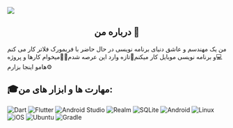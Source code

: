 <img src=https://github.com/mrjove/mrjove/assets/76074041/a387e392-3ff5-4dfc-8a5e-ba129c4554df></img>
<h2 align=center>درباره من 📍</h2>
<p> من یک مهندسم و عاشق دنیای برنامه نویسی در حال حاضر با فریمورک فلاتر کار می کنم💻و برنامه نویسی موبایل کار میکنم📱تازه وارد این عرصه شدم👶🏻میخوام کارها و پروژه هامو اینجا بزارم⚙️</p>
<h2>🎓مهارت ها و ابزار های من:</h2>

![Dart](https://img.shields.io/badge/dart-%230175C2.svg?style=for-the-badge&logo=dart&logoColor=white)
![Flutter](https://img.shields.io/badge/Flutter-%2302569B.svg?style=for-the-badge&logo=Flutter&logoColor=white)
![Android Studio](https://img.shields.io/badge/android%20studio-346ac1?style=for-the-badge&logo=android%20studio&logoColor=white)
![Realm](https://img.shields.io/badge/Realm-39477F?style=for-the-badge&logo=realm&logoColor=white)
![SQLite](https://img.shields.io/badge/sqlite-%2307405e.svg?style=for-the-badge&logo=sqlite&logoColor=white)
![Android](https://img.shields.io/badge/Android-3DDC84?style=for-the-badge&logo=android&logoColor=white)
![Linux](https://img.shields.io/badge/Linux-FCC624?style=for-the-badge&logo=linux&logoColor=black)
![iOS](https://img.shields.io/badge/iOS-000000?style=for-the-badge&logo=ios&logoColor=white)
![Ubuntu](https://img.shields.io/badge/Ubuntu-E95420?style=for-the-badge&logo=ubuntu&logoColor=white)
![Gradle](https://img.shields.io/badge/Gradle-02303A.svg?style=for-the-badge&logo=Gradle&logoColor=white)
